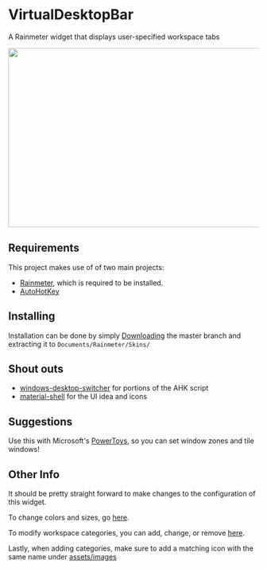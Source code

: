 # VirtualDesktopBar
A Rainmeter widget that displays user-specified workspace tabs

<a href="https://streamable.com/ubweq">
  <img src="https://i.imgur.com/OrpNqET.gif" width="640" height="360"></img>
</a>

## Requirements

This project makes use of of two main projects:
- [Rainmeter](https://www.rainmeter.net/), which is required to be installed.
- [AutoHotKey](https://www.autohotkey.com/)

## Installing

Installation can be done by simply [Downloading](https://github.com/TSedlar/VirtualDesktopBar/archive/master.zip) the master branch and extracting it to `Documents/Rainmeter/Skins/`

## Shout outs

- [windows-desktop-switcher](https://github.com/pmb6tz/windows-desktop-switcher) for portions of the AHK script
- [material-shell](https://github.com/PapyElGringo/material-shell) for the UI idea and icons

## Suggestions

Use this with Microsoft's [PowerToys](https://github.com/microsoft/PowerToys), so you can set window zones and tile windows!

## Other Info

It should be pretty straight forward to make changes to the configuration of this widget.

To change colors and sizes, go [here](https://github.com/TSedlar/VirtualDesktopBar/blob/master/VirtualDesktopBar.ini#L16-L25).

To modify workspace categories, you can add, change, or remove [here](https://github.com/TSedlar/VirtualDesktopBar/blob/master/VirtualDesktopBar.ini#L35-L51).

Lastly, when adding categories, make sure to add a matching icon with the same name under [assets/images](https://github.com/TSedlar/VirtualDesktopBar/tree/master/assets/images)
